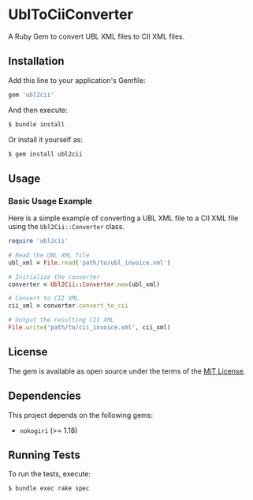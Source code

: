 # UblToCiiConverter

A Ruby Gem to convert UBL XML files to CII XML files.

## Installation

Add this line to your application's Gemfile:

```ruby
gem 'ubl2cii'
```

And then execute:

```bash
$ bundle install
```

Or install it yourself as:

```bash
$ gem install ubl2cii
```

## Usage

### Basic Usage Example

Here is a simple example of converting a UBL XML file to a CII XML file using the `Ubl2Cii::Converter` class.

```ruby
require 'ubl2cii'

# Read the UBL XML file
ubl_xml = File.read('path/to/ubl_invoice.xml')

# Initialize the converter
converter = Ubl2Cii::Converter.new(ubl_xml)

# Convert to CII XML
cii_xml = converter.convert_to_cii

# Output the resulting CII XML
File.write('path/to/cii_invoice.xml', cii_xml)
```

## License

The gem is available as open source under the terms of the [MIT License](https://opensource.org/licenses/MIT).

## Dependencies

This project depends on the following gems:

- `nokogiri` (>= 1.18)

## Running Tests

To run the tests, execute:

```bash
$ bundle exec rake spec
```
